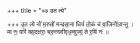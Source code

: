 +++
title = "०७ उत त्ये"

+++
उ॒त त्ये नो॑ म॒रुतो॑ मन्दसा॒ना धियं॑ तो॒कं च॑ वा॒जिनो॑ऽवन्तु ।  
मा नः॒ परि॑ ख्य॒दक्ष॑रा॒ चर॒न्त्यवी॑वृध॒न्युज्यं॒ ते र॒यिं नः॑ ॥